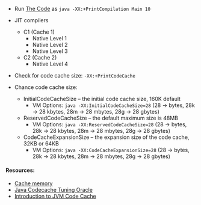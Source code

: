 * Run [The Code](performanceexample1/Main.java) as `java -XX:+PrintCompilation Main 10`
* JIT compilers
    * C1 (Cache 1)
        * Native Level 1
        * Native Level 2
        * Native Level 3
    * C2 (Cache 2)
        * Native Level 4

* Check for code cache size: `-XX:+PrintCodeCache`
* Chance code cache size:
    * InitialCodeCacheSize – the initial code cache size, 160K default
        * VM Options: `java -XX:InitialCodeCacheSize=28` (28 -> bytes, 28k -> 28 kbytes, 28m -> 28 mbytes, 28g -> 28 gbytes)
    * ReservedCodeCacheSize – the default maximum size is 48MB
        * VM Options: `java -XX:ReservedCodeCacheSize=28` (28 -> bytes, 28k -> 28 kbytes, 28m -> 28 mbytes, 28g -> 28 gbytes)
    * CodeCacheExpansionSize – the expansion size of the code cache, 32KB or 64KB
        * VM Options: `java -XX:CodeCacheExpansionSize=28` (28 -> bytes, 28k -> 28 kbytes, 28m -> 28 mbytes, 28g -> 28 gbytes)


#### Resources:
* [Cache memory](https://www.baeldung.com/cs/cache-memory)
* [Java Codecache Tuning Oracle](https://docs.oracle.com/javase/8/embedded/develop-apps-platforms/codecache.htm)
* [Introduction to JVM Code Cache](https://www.baeldung.com/jvm-code-cache)